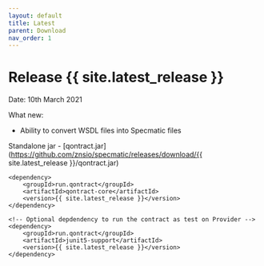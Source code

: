```yaml
---
layout: default
title: Latest
parent: Download
nav_order: 1
---
```


Release {{ site.latest_release }}
=================================

Date: 10th March 2021

What new:
- Ability to convert WSDL files into Specmatic files

Standalone jar - [qontract.jar](https://github.com/znsio/specmatic/releases/download/{{ site.latest_release }}/qontract.jar)

```
<dependency>
    <groupId>run.qontract</groupId>
    <artifactId>qontract-core</artifactId>
    <version>{{ site.latest_release }}</version>
</dependency>

<!-- Optional depdendency to run the contract as test on Provider -->
<dependency>
    <groupId>run.qontract</groupId>
    <artifactId>junit5-support</artifactId>
    <version>{{ site.latest_release }}</version>
</dependency>
```
